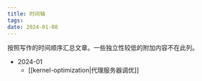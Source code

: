```yaml
---
title: 时间轴
tags: 
date: 2024-01-08
---
```

按照写作的时间顺序汇总文章。一些独立性较低的附加内容不在此列。

- 2024-01
	- [[kernel-optimization|代理服务器调优]]
